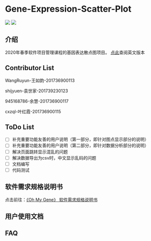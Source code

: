 # Gene-Expression-Scatter-Plot
<img src="https://img.shields.io/badge/language-javascript-F1E05A.svg"/>        <img src="https://img.shields.io/github/last-commit/shijyuen/shijia.github.io.svg"/>
## 介绍
2020年春季软件项目管理课程的基因表达散点图项目。
[点此](https://github.com/lanlab-org/GeneExpressionScatterPlot-Yu-Ye/blob/叶红霞-201736900115-ContributorList/README_en.md)查阅英文版本

## Contributor List

WangRuyun-王如韵-201736900113

shijyuen-袁世家-201739230123

945168786-余慧-201736900117

cxzql-叶红霞-201736900115

## ToDo List

- [ ] 补充重要功能友善的用户说明（第一部分，即针对图点显示部分的说明）
- [ ] 补充重要功能友善的用户说明（第二部分，即针对数据分析部分的说明）
- [ ] 解决页面跳转显示混乱的问题
- [ ] 解决数据导出为csv时，中文显示乱码的问题
- [ ] 文档编写
- [ ] 代码测试

## 软件需求规格说明书

点击前往：[《Oh My Gene》 软件需求规格说明书](https://omg-se-201736900117.readthedocs.io/en/latest/)

## 用户使用文档



## FAQ
